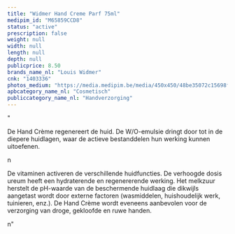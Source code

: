 ```yaml
---
title: "Widmer Hand Creme Parf 75ml"
medipim_id: "M65859CCD8"
status: "active"
prescription: false
weight: null
width: null
length: null
depth: null
publicprice: 8.50
brands_name_nl: "Louis Widmer"
cnk: "1403336"
photos_medium: "https://media.medipim.be/media/450x450/48be35072c15698fab4015d7554910a8.jpg"
apbcategory_name_nl: "Cosmetisch"
publiccategory_name_nl: "Handverzorging"
---
```

"<p>De Hand Crème regenereert de huid. De W/O-emulsie dringt door tot in de diepere huidlagen, waar de actieve bestanddelen hun werking kunnen uitoefenen.</p>n<p>De vitaminen activeren de verschillende huidfuncties. De verhoogde dosis ureum heeft een hydraterende en regenererende werking. Het melkzuur herstelt de pH-waarde van de beschermende huidlaag die dikwijls aangetast wordt door externe factoren (wasmiddelen, huishoudelijk werk, tuinieren, enz.). De Hand Crème wordt eveneens aanbevolen voor de verzorging van droge, gekloofde en ruwe handen.</p>n"
